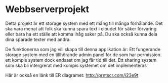 # Webbserverprojekt

Detta projekt är ett storage system med ett mång till många förhålande. Det ska vara menat att folk ska kunna spara text i cloudet för säker förvaring eller bara ha ett ställe att komma ihåg saker på. Du ska också kunna dela dina sparade texter med andra.
 
De funktionerna som jag vill skapa till denna applikation är: Ett fungerande storage system med en tillhörande admin panel för de som har permission. ett kompis system dock endsast om jag får tid till det. Ett sharing system som ska bli intergrerat med kompis systemet om det implementeras 

Här är också en länk till ER diagramet: http://prntscr.com/i23e9t